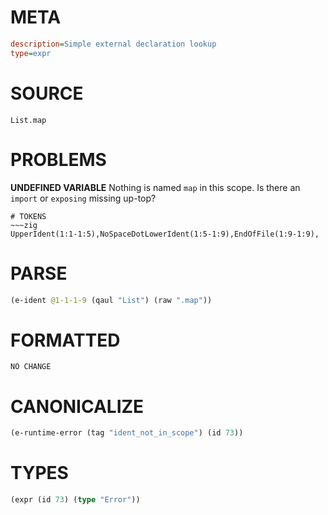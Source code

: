 # META
~~~ini
description=Simple external declaration lookup
type=expr
~~~
# SOURCE
~~~roc
List.map
~~~
# PROBLEMS
**UNDEFINED VARIABLE**
Nothing is named `map` in this scope.
Is there an `import` or `exposing` missing up-top?


~~~
# TOKENS
~~~zig
UpperIdent(1:1-1:5),NoSpaceDotLowerIdent(1:5-1:9),EndOfFile(1:9-1:9),
~~~
# PARSE
~~~clojure
(e-ident @1-1-1-9 (qaul "List") (raw ".map"))
~~~
# FORMATTED
~~~roc
NO CHANGE
~~~
# CANONICALIZE
~~~clojure
(e-runtime-error (tag "ident_not_in_scope") (id 73))
~~~
# TYPES
~~~clojure
(expr (id 73) (type "Error"))
~~~